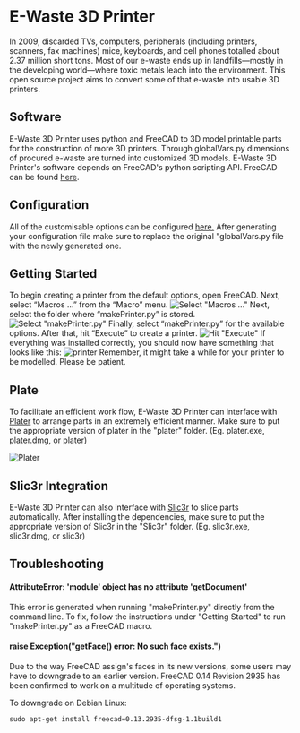# E-Waste 3D Printer
In 2009, discarded TVs, computers, peripherals (including printers, scanners, fax machines) mice, keyboards, and cell phones totalled about 2.37 million short tons. Most of our e-waste ends up in landfills—mostly in the developing world—where toxic metals leach into the environment. This open source project aims to convert some of that e-waste into usable 3D printers. 
## Software
E-Waste 3D Printer uses python and FreeCAD to 3D model printable parts for the construction of more 3D printers. Through globalVars.py dimensions of procured e-waste are turned into customized 3D models. E-Waste 3D Printer's software depends on FreeCAD's python scripting API. FreeCAD can be found [here](http://www.freecadweb.org/wiki/index.php?title=Download "Download FreeCAD").
## Configuration
All of the customisable options can be configured [here.](https://cdn.rawgit.com/masterperson40/ewaste3Dprinter/master/config_generator/index.html) After generating your configuration file make sure to replace the original "globalVars.py file with the newly generated one.
## Getting Started
To begin creating a printer from the default options, open FreeCAD. Next, select “Macros ...” from the “Macro” menu. 
![Select "Macros ..."](https://github.com/masterperson40/ewaste3Dprinter/raw/master/docs/picture1.png)
Next, select the folder where “makePrinter.py” is stored. 
![Select "makePrinter.py"](https://github.com/masterperson40/ewaste3Dprinter/raw/master/docs/picture2.png)
Finally, select “makePrinter.py” for the available options. After that, hit “Execute” to create a printer.
![Hit "Execute"](https://github.com/masterperson40/ewaste3Dprinter/raw/master/docs/picture3.png)
If everything was installed correctly, you should now have something that looks like this:
![printer](https://github.com/masterperson40/ewaste3Dprinter/raw/master/docs/picture4.png)
Remember, it might take a while for your printer to be modelled. Please be patient. 
## Plate
To facilitate an efficient work flow, E-Waste 3D Printer can interface with [Plater](https://github.com/RobotsWar/Plater) to arrange parts in an extremely efficient manner. Make sure to put the appropriate version of plater in the "plater" folder. (Eg. plater.exe, plater.dmg, or plater)


![Plater](https://github.com/masterperson40/ewaste3Dprinter/raw/master/docs/picture5.png)
## Slic3r Integration
E-Waste 3D Printer can also interface with [Slic3r](https://github.com/alexrj/Slic3r) to slice parts automatically. After installing the dependencies, make sure to put the appropriate version of Slic3r in the "Slic3r" folder. (Eg. slic3r.exe, slic3r.dmg, or slic3r)

## Troubleshooting
#### AttributeError: 'module' object has no attribute 'getDocument'
This error is generated when running "makePrinter.py" directly from the command line. To fix, follow the instructions under "Getting Started" to run "makePrinter.py" as a FreeCAD macro. 

#### raise Exception("getFace() error: No such face exists.")

Due to the way FreeCAD assign's faces in its new versions, some users may have to downgrade to an earlier version. FreeCAD 0.14 Revision 2935 has been confirmed to work on a multitude of operating systems. 

To downgrade on Debian Linux:
```
sudo apt-get install freecad=0.13.2935-dfsg-1.1build1
```



